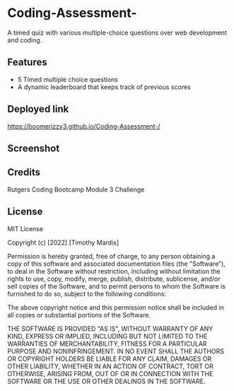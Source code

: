 # Coding-Assessment-
A timed quiz with various multiple-choice questions over web development and coding.

## Features

- 5 Timed multiple choice questions
- A dynamic leaderboard that keeps track of previous scores

## Deployed link

https://boomerizzy3.github.io/Coding-Assessment-/

## Screenshot



## Credits

Rutgers Coding Bootcamp Module 3 Challenge

## License

MIT License

Copyright (c) [2022] [Timothy Mardis]

Permission is hereby granted, free of charge, to any person obtaining a copy
of this software and associated documentation files (the "Software"), to deal
in the Software without restriction, including without limitation the rights
to use, copy, modify, merge, publish, distribute, sublicense, and/or sell
copies of the Software, and to permit persons to whom the Software is
furnished to do so, subject to the following conditions:

The above copyright notice and this permission notice shall be included in all
copies or substantial portions of the Software.

THE SOFTWARE IS PROVIDED "AS IS", WITHOUT WARRANTY OF ANY KIND, EXPRESS OR
IMPLIED, INCLUDING BUT NOT LIMITED TO THE WARRANTIES OF MERCHANTABILITY,
FITNESS FOR A PARTICULAR PURPOSE AND NONINFRINGEMENT. IN NO EVENT SHALL THE
AUTHORS OR COPYRIGHT HOLDERS BE LIABLE FOR ANY CLAIM, DAMAGES OR OTHER
LIABILITY, WHETHER IN AN ACTION OF CONTRACT, TORT OR OTHERWISE, ARISING FROM,
OUT OF OR IN CONNECTION WITH THE SOFTWARE OR THE USE OR OTHER DEALINGS IN THE
SOFTWARE.